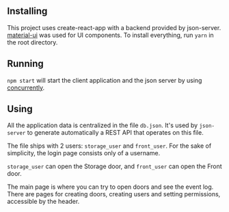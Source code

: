 ## Installing

This project uses create-react-app with a backend provided by json-server. [material-ui](https://github.com/mui-org/material-ui) was used for UI components. To install everything, run `yarn` in the root directory.

## Running

`npm start` will start the client application and the json server by using [concurrently](https://github.com/kimmobrunfeldt/concurrently).

## Using

All the application data is centralized in the file `db.json`. It's used by `json-server` to generate automatically a REST API that operates on this file.

The file ships with 2 users: `storage_user` and `front_user`. For the sake of simplicity, the login page consists only of a username.

`storage_user` can open the Storage door, and `front_user` can open the Front door. 

The main page is where you can try to open doors and see the event log. There are pages for creating doors, creating users and setting permissions, accessible by the header.